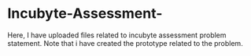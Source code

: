 # Incubyte-Assessment-
Here, I have uploaded files related to incubyte assessment problem statement.
Note that i have created the prototype related to the problem.
